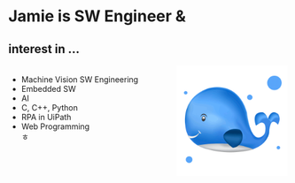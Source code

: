 # Jamie is SW Engineer &

## interest in ...

<img align='right' src='whale.webp' width='200'>

<ul>
    <br>
    <li>Machine Vision SW Engineering</li>
    <li>Embedded SW</li>
    <li>AI</li>
    <li>C, C++, Python</li>
    <li>RPA in UiPath</li>
    <li>Web Programming</li>ㅎ
</ul>
